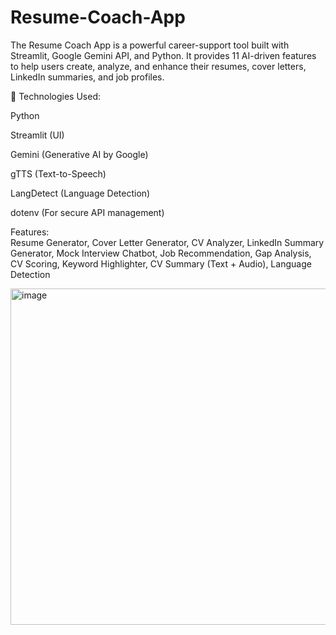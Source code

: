 # Resume-Coach-App
The Resume Coach App is a powerful career-support tool built with Streamlit, Google Gemini API, and Python. It provides 11 AI-driven features to help users create, analyze, and enhance their resumes, cover letters, LinkedIn summaries, and job profiles.

🔧 Technologies Used:

Python

Streamlit (UI)

Gemini (Generative AI by Google)

gTTS (Text-to-Speech)

LangDetect (Language Detection)

dotenv (For secure API management)                                                        

Features:                                                                                                                                                                                                         
Resume Generator,
Cover Letter Generator,
CV Analyzer,
LinkedIn Summary Generator,
Mock Interview Chatbot,
Job Recommendation,
Gap Analysis,
CV Scoring,
Keyword Highlighter,
CV Summary (Text + Audio),
Language Detection

<img width="1093" height="538" alt="image" src="https://github.com/user-attachments/assets/b07f9059-6abd-469c-b058-0e11defdb4a6" />


